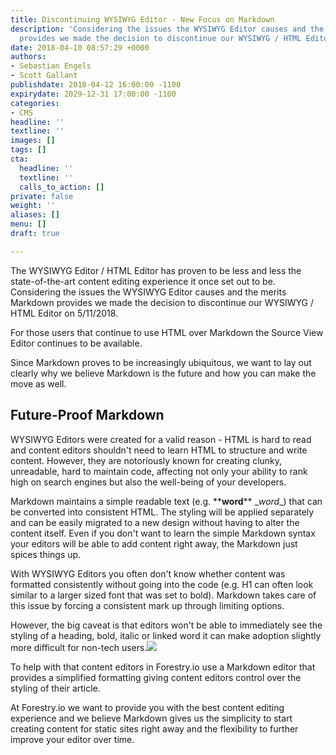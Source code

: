 ```yaml
---
title: Discontinuing WYSIWYG Editor - New Focus on Markdown
description: 'Considering the issues the WYSIWYG Editor causes and the merits Markdown
  provides we made the decision to discontinue our WYSIWYG / HTML Editor on 5/11/2018. '
date: 2018-04-10 08:57:29 +0000
authors:
- Sebastian Engels
- Scott Gallant
publishdate: 2018-04-12 16:00:00 -1100
expirydate: 2029-12-31 17:00:00 -1100
categories:
- CMS
headline: ''
textline: ''
images: []
tags: []
cta:
  headline: ''
  textline: ''
  calls_to_action: []
private: false
weight: ''
aliases: []
menu: []
draft: true

---
```

The WYSIWYG Editor / HTML Editor has proven to be less and less the state-of-the-art content editing experience it once set out to be. Considering the issues the WYSIWYG Editor causes and the merits Markdown provides we made the decision to discontinue our WYSIWYG / HTML Editor on 5/11/2018.

For those users that continue to use HTML over Markdown the Source View Editor continues to be available.

Since Markdown proves to be increasingly ubiquitous, we want to lay out clearly why we believe Markdown is the future and how you can make the move as well.

## Future-Proof Markdown

WYSIWYG Editors were created for a valid reason - HTML is hard to read and content editors shouldn't need to learn HTML to structure and write content. However, they are notoriously known for creating clunky, unreadable, hard to maintain code, affecting not only your ability to rank high on search engines but also the well-being of your developers.

Markdown maintains a simple readable text (e.g. \*\***word**\*\* \__word_\_) that can be converted into consistent HTML. The styling will be applied separately and can be easily migrated to a new design without having to alter the content itself. Even if you don't want to learn the simple Markdown syntax your editors will be able to add content right away, the Markdown just spices things up.

With WYSIWYG Editors you often don't know whether content was formatted consistently without going into the code (e.g. H1 can often look similar to a larger sized font that was set to bold). Markdown takes care of this issue by forcing a consistent mark up through limiting options.

However, the big caveat is that editors won't be able to immediately see the styling of a heading, bold, italic or linked word it can make adoption slightly more difficult for non-tech users.![](/uploads/2018/04/Markdown-Editor.png)

To help with that content editors in Forestry.io use a Markdown editor that provides a simplified formatting giving content editors control over the styling of their article.

At Forestry.io we want to provide you with the best content editing experience and we believe Markdown gives us the simplicity to start creating content for static sites right away and the flexibility to further improve your editor over time.